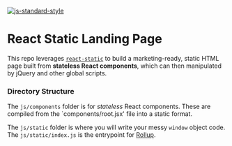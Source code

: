 [![js-standard-style](https://cdn.rawgit.com/feross/standard/master/badge.svg)](https://github.com/feross/standard)

# React Static Landing Page

This repo leverages [`react-static`](http://github.com/jxnblk/react-static) to
build a marketing-ready, static HTML page built from **stateless React components**,
which can then manipulated by jQuery and other global scripts.

### Directory Structure

The `js/components` folder is for *stateless* React components. These are compiled
from the `components/root.jsx' file into a static format.

The `js/static` folder is where you will write your messy `window` object code. The
`js/static/index.js` is the entrypoint for [Rollup](http://rollupjs.org/).
